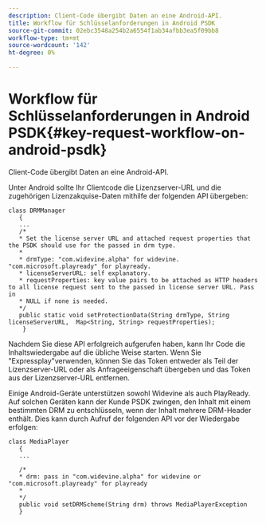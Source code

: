 ```yaml
---
description: Client-Code übergibt Daten an eine Android-API.
title: Workflow für Schlüsselanforderungen in Android PSDK
source-git-commit: 02ebc3548a254b2a6554f1ab34afbb3ea5f09bb8
workflow-type: tm+mt
source-wordcount: '142'
ht-degree: 0%

---
```


# Workflow für Schlüsselanforderungen in Android PSDK{#key-request-workflow-on-android-psdk}

Client-Code übergibt Daten an eine Android-API.

Unter Android sollte Ihr Clientcode die Lizenzserver-URL und die zugehörigen Lizenzakquise-Daten mithilfe der folgenden API übergeben:

```
class DRMManager 
   { 
   ... 
   /* 
   * Set the license server URL and attached request properties that the PSDK should use for the passed in drm type.  
   * 
   * drmType: "com.widevine.alpha" for widevine. "com.microsoft.playready" for playready. 
   * licenseServerURL: self explanatory.  
   * requestProperties: key value pairs to be attached as HTTP headers to all license request sent to the passed in license server URL. Pass in 
   * NULL if none is needed.  
   */ 
   public static void setProtectionData(String drmType, String licenseServerURL,  Map<String, String> requestProperties); 
    }
```

Nachdem Sie diese API erfolgreich aufgerufen haben, kann Ihr Code die Inhaltswiedergabe auf die übliche Weise starten. Wenn Sie &quot;Expressplay&quot;verwenden, können Sie das Token entweder als Teil der Lizenzserver-URL oder als Anfrageeigenschaft übergeben und das Token aus der Lizenzserver-URL entfernen.

Einige Android-Geräte unterstützen sowohl Widevine als auch PlayReady. Auf solchen Geräten kann der Kunde PSDK zwingen, den Inhalt mit einem bestimmten DRM zu entschlüsseln, wenn der Inhalt mehrere DRM-Header enthält. Dies kann durch Aufruf der folgenden API vor der Wiedergabe erfolgen:

```
class MediaPlayer 
   { 
   ... 
    
   /* 
   * drm: pass in "com.widevine.alpha" for widevine or "com.microsoft.playready" for playready 
   * 
   */ 
   public void setDRMScheme(String drm) throws MediaPlayerException 
   }
```
